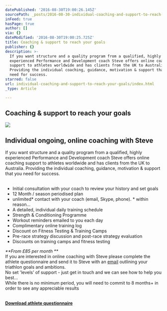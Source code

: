 ```yaml
---
datePublished: '2016-08-30T19:00:26.145Z'
sourcePath: _posts/2016-08-30-individual-coaching-and-support-to-reach-your-goals.md
inFeed: true
hasPage: true
author: []
via: {}
dateModified: '2016-08-30T19:00:25.725Z'
title: Coaching & support to reach your goals
publisher: {}
description: >-
  If you want structure and a quality program from a qualified, highly
  experienced Performance and Development coach Steve offers online coaching
  support to athletes worldwide and has clients from the UK to Australia.
  Providing the individual coaching, guidance, motivation & support that you
  need for success.​
starred: false
url: individual-coaching-and-support-to-reach-your-goals/index.html
_type: Article

---
```

## Coaching & support to reach your goals
![](https://imgflo.herokuapp.com/graph/2b2431f8e7ba7b0/c6d1090fd1e9c179d58d05b907a4eb93/croprotate.jpg?cropheight=2591&cropwidth=3872&degrees=0&input=https%3A%2F%2Fthe-grid-user-content.s3-us-west-2.amazonaws.com%2Ffc690a12-11b0-4cc7-a9bc-c91322363220.jpg&x=0&y=0)

## Individual ongoing, online coaching with Steve

If you want structure and a quality program from a qualified, highly experienced Performance and Development coach Steve offers online coaching support to athletes worldwide and has clients from the UK to Australia. Providing the individual coaching, guidance, motivation & support that you need for success.  
​

* Initial consultation with your coach to review your history and set goals
* 12 Month / season periodised plan
* unlimited\* contact with your coach (email, Skype, phone). \* within reason...
* A detailed, individual daily training schedule
* Strength & Conditioning Programme
* Workout reminders emailed to you each day
* Complimentary online training log
* Discount on Fitness Testing & Training Camps​
* Pre-race strategy discussion and post-race strategy evaluation
* Discounts on training camps and fitness testing

_**From £85 per month **_  
If you are interested in online coaching with Steve please complete the athlete questionnaire and send it to Steve with an [email][0] outlining your triathlon goals and ambitions.  
No set 'levels' of support - just get in touch and we can see how to help you best...  
While there is no minimum period, you will need to commit to 8 months+ in order to see any appreciable results  
​

**[Download athlete questionnaire][1]**

## ​

[0]: mailto:tricoach.lum@gmail.com
[1]: http://www.stevelumleytriathlon.com/uploads/4/5/7/5/45751831/athlete_questionnaire.doc